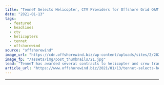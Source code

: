 ```yaml
---
title: "TenneT Selects Helicopter, CTV Providers for Offshore Grid O&M"
date: "2021-01-13"
tags: 
  - featured
  - headlines
  - ctv
  - helicopters
  - tennet
  - offshorewind
source: "offshorewind"
image_url: "https://cdn.offshorewind.biz/wp-content/uploads/sites/2/2021/01/13112002/TenneT__.jpg"
image_fp: "/assets/img/post_thumbnails/21.jpg"
lead: "TenneT has awarded several contracts to helicopter and crew transfer vessel (CTV) operators for"
article_url: "https://www.offshorewind.biz/2021/01/13/tennet-selects-helicopter-ctv-providers-for-offshore-grid-om/"
---
```


---
